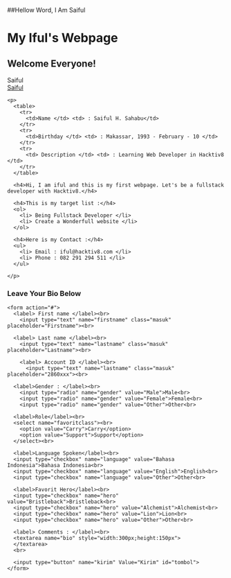 ##Hellow Word, I Am Saiful

<!DOCTYPE html>
<html>
<head>
  <title>
    Saiful Hacktiv8
  </title>
<link rel="stylesheet" href="style.css" type="text/css">
</head>
<body>
  <div class="wrap">
<div class="header">
      <h1>My Iful's Webpage</h1>
      <h2>Welcome Everyone!</h2>
</div>

<div class="tengah">
  <div id="gambar"></div>

  <div class="effect flip">
   <div>Saiful</div>
     <a href="https://www.facebook.com/saiful.hs" target="_blank">Saiful</a>
</div>

    <p>
      <table>
        <tr>
          <td>Name </td> <td> : Saiful H. Sahabu</td>
        </tr>
        <tr>
          <td>Birthday </td> <td> : Makassar, 1993 - February - 10 </td>
        </tr>
        <tr>
          <td> Description </td> <td> : Learning Web Developer in Hacktiv8 </td>
        </tr>
      </table>

      <h4>Hi, I am iful and this is my first webpage. Let's be a fullstack developer with Hacktiv8.</h4>

      <h4>This is my target list :</h4>
      <ol>
        <li> Being Fullstack Developer </li>
        <li> Create a Wonderfull website </li>
      </ol>

      <h4>Here is my Contact :</h4>
      <ul>
        <li> Email : iful@hacktiv8.com </li>
        <li> Phone : 082 291 294 511 </li>
      </ul>

    </p>
</div>

<div class="comment">
    <h3>Leave Your Bio Below</h3>

    <form action="#">
      <label> First name </label><br>
        <input type="text" name="firstname" class="masuk" placeholder="Firstname"><br>

      <label> Last name </label><br>
        <input type="text" name="lastname" class="masuk" placeholder="Lastname"><br>

        <label> Account ID </label><br>
          <input type="text" name="lastname" class="masuk" placeholder="2860xxx"><br>

      <label>Gender : </label><br>
        <input type="radio" name="gender" value="Male">Male<br>
        <input type="radio" name="gender" value="Female">Female<br>
        <input type="radio" name="gender" value="Other">Other<br>

      <label>Role</label><br>
      <select name="favoritclass"><br>
        <option value="Carry">Carry</option>
        <option value="Support">Support</option>
      </select><br>

      <label>Language Spoken</label><br>
      <input type="checkbox" name="language" value="Bahasa Indonesia">Bahasa Indonesia<br>
      <input type="checkbox" name="language" value="English">English<br>
      <input type="checkbox" name="language" value="Other">Other<br>

      <label>Favorit Hero</label><br>
      <input type="checkbox" name="hero" value="Bristleback">Bristleback<br>
      <input type="checkbox" name="hero" value="Alchemist">Alchemist<br>
      <input type="checkbox" name="hero" value="Lion">Lion<br>
      <input type="checkbox" name="hero" value="Other">Other<br>

      <label> Comments : </label><br>
      <textarea name="bio" style="width:300px;height:150px">
      </textarea>
      <br>

      <input type="button" name="kirim" Value="Kirim" id="tombol">
    </form>
</div>
</div>
</body>
</html>

